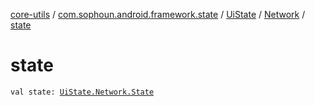[core-utils](../../../index.md) / [com.sophoun.android.framework.state](../../index.md) / [UiState](../index.md) / [Network](index.md) / [state](./state.md)

# state

`val state: `[`UiState.Network.State`](-state/index.md)